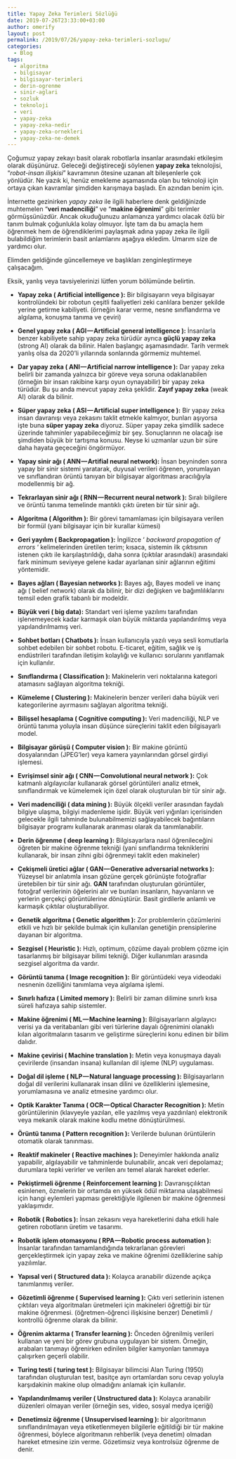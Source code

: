 ```yaml
---
title: Yapay Zeka Terimleri Sözlüğü
date: 2019-07-26T23:33:00+03:00
author: omerify
layout: post
permalink: /2019/07/26/yapay-zeka-terimleri-sozlugu/
categories:
  - Blog
tags:
  - algoritma
  - bilgisayar
  - bilgisayar-terimleri
  - derin-ogrenme
  - sinir-aglari
  - sozluk
  - teknoloji
  - veri
  - yapay-zeka
  - yapay-zeka-nedir
  - yapay-zeka-ornekleri
  - yapay-zeka-ne-demek
---
```


Çoğumuz yapay zekayı basit olarak robotlarla insanlar arasındaki etkileşim olarak düşünüruz. Geleceği değiştireceği söylenen **yapay zeka** teknolojisi, “_robot-insan ilişkisi_” kavramının ötesine uzanan alt bileşenlerle çok yönlüdür. Ne yazık ki, henüz emekleme aşamasında olan bu teknoloji için ortaya çıkan kavramlar şimdiden karışmaya başladı. En azından benim için.

İnternette gezinirken _yapay zeka_ ile ilgili haberlere denk geldiğinizde muhtemelen “**veri madenciliği**” ve “**makine öğrenimi**” gibi terimler görmüşsünüzdür. Ancak okuduğunuzu anlamanıza yardımcı olacak özlü bir tanım bulmak çoğunlukla kolay olmuyor. İşte tam da bu amaçla hem öğrenmek hem de öğrendiklerimi paylaşmak adına yapay zeka ile ilgili bulabildiğim terimlerin basit anlamlarını aşağıya ekledim. Umarım size de yardımcı olur.

Elimden geldiğinde güncellemeye ve başlıkları zenginleştirmeye çalışacağım.

Eksik, yanlış veya tavsiyelerinizi lütfen yorum bölümünde belirtin.

  * **Yapay zeka ( Artificial intelligence ):** Bir bilgisayarın veya bilgisayar kontrolündeki bir robotun çeşitli faaliyetleri zeki canlılara benzer şekilde yerine getirme kabiliyeti. (örneğin karar verme, nesne sınıflandırma ve algılama, konuşma tanıma ve çeviri)

  * **Genel yapay zeka ( AGI — Artificial general intelligence ):** İnsanlarla benzer kabiliyete sahip yapay zeka türüdür ayrıca **güçlü yapay zeka** (strong AI) olarak da bilinir. Halen başlangıç aşamasındadır. Tarih vermek yanlış olsa da 2020&#8217;li yıllarında sonlarında görmemiz muhtemel.

  * **Dar yapay zeka ( ANI — Artificial narrow intelligence ):** Dar yapay zeka belirli bir zamanda yalnızca bir göreve veya soruna odaklanabilen (örneğin bir insan rakibine karşı oyun oynayabilir) bir yapay zeka türüdür. Bu şu anda mevcut yapay zeka şeklidir. **Zayıf yapay zeka** (weak AI) olarak da bilinir.

  * **Süper yapay zeka ( ASI — Artificial super intelligence ):** Bir yapay zeka insan davranışı veya zekasını taklit etmekle kalmıyor, bunları aşıyorsa işte buna **süper yapay zeka** diyoruz. Süper yapay zeka şimdilik sadece üzerinde tahminler yapabileceğimiz bir şey. Sonuçlarının ne olacağı ise şimdiden büyük bir tartışma konusu. Neyse ki uzmanlar uzun bir süre daha hayata geçeceğini öngörmüyor.

  * **Yapay sinir ağı ( ANN — Artifial neural network):** İnsan beyninden sonra yapay bir sinir sistemi yaratarak, duyusal verileri öğrenen, yorumlayan ve sınıflandıran örüntü tanıyan bir bilgisayar algoritması aracılığıyla modellenmiş bir ağ.

  * **Tekrarlayan sinir ağı ( RNN — Recurrent neural network ):** Sıralı bilgilere ve örüntü tanıma temelinde mantıklı çıktı üreten bir tür sinir ağı.

  * **Algoritma ( Algorithm ):** Bir görevi tamamlaması için bilgisayara verilen bir formül (yani bilgisayar için bir kurallar kümesi)

  * **Geri yayılım ( Backpropagation ):** İngilizce ‘ _backward propagation of errors_ ‘ kelimelerinden üretilen terim; kısaca, sistemin ilk çıktısının istenen çıktı ile karşılaştırıldığı, daha sonra (çıktılar arasındaki) arasındaki fark minimum seviyeye gelene kadar ayarlanan sinir ağlarının eğitimi yöntemidir.

  * **Bayes ağları ( Bayesian networks ):** Bayes ağı, Bayes modeli ve inanç ağı ( belief network) olarak da bilinir, bir dizi değişken ve bağımlılıklarını temsil eden grafik tabanlı bir modeldir.

  * **Büyük veri ( big data):** Standart veri işleme yazılımı tarafından işlenemeyecek kadar karmaşık olan büyük miktarda yapılandırılmış veya yapılandırılmamış veri.

  * **Sohbet botları ( Chatbots ):** İnsan kullanıcıyla yazılı veya sesli komutlarla sohbet edebilen bir sohbet robotu. E-ticaret, eğitim, sağlık ve iş endüstrileri tarafından iletişim kolaylığı ve kullanıcı sorularını yanıtlamak için kullanılır.

  * **Sınıflandırma ( Classification ):** Makinelerin veri noktalarına kategori atamasını sağlayan algoritma tekniği.

  * **Kümeleme ( Clustering ):** Makinelerin benzer verileri daha büyük veri kategorilerine ayırmasını sağlayan algoritma tekniği.

  * **Bilişsel hesaplama ( Cognitive computing ):** Veri madenciliği, NLP ve örüntü tanıma yoluyla insan düşünce süreçlerini taklit eden bilgisayarlı model.

  * **Bilgisayar görüşü ( Computer vision ):** Bir makine görüntü dosyalarından (JPEG’ler) veya kamera yayınlarından görsel girdiyi işlemesi.

  * **Evrişimsel sinir ağı ( CNN — Convolutional neural network ):** Çok katmanlı algılayıcılar kullanarak görsel görüntüleri analiz etmek, sınıflandırmak ve kümelemek için özel olarak oluşturulan bir tür sinir ağı.

  * **Veri madenciliği ( data mining ):** Büyük ölçekli veriler arasından faydalı bilgiye ulaşma, bilgiyi madenleme işidir. Büyük veri yığınları içerisinden gelecekle ilgili tahminde bulunabilmemizi sağlayabilecek bağıntıların bilgisayar programı kullanarak aranması olarak da tanımlanabilir.

  * **Derin öğrenme ( deep learning ):** Bilgisayarlara nasıl öğrenileceğini öğreten bir makine öğrenme tekniği (yani sınıflandırma tekniklerini kullanarak, bir insan zihni gibi öğrenmeyi taklit eden makineler)

  * **Çekişmeli üretici ağlar ( GAN — Generative adversarial networks ):** Yüzeysel bir anlatımla insan gözüne gerçek görünüşte fotoğraflar üretebilen bir tür sinir ağı. **GAN** tarafından oluşturulan görüntüler, fotoğraf verilerinin öğelerini alır ve bunları insanların, hayvanların ve yerlerin gerçekçi görüntülerine dönüştürür. Basit girdilerle anlamlı ve karmaşık çıktılar oluşturabiliyor.

  * **Genetik algoritma ( Genetic algorithm ):** Zor problemlerin çözümlerini etkili ve hızlı bir şekilde bulmak için kullanılan genetiğin prensiplerine dayanan bir algoritma.

  * **Sezgisel ( Heuristic ):** Hızlı, optimum, çözüme dayalı problem çözme için tasarlanmış bir bilgisayar bilimi tekniği. Diğer kullanımları arasında sezgisel algoritma da vardır.

  * **Görüntü tanıma ( Image recognition ):** Bir görüntüdeki veya videodaki nesnenin özelliğini tanımlama veya algılama işlemi.

  * **Sınırlı hafıza ( Limited memory ):** Belirli bir zaman dilimine sınırlı kısa süreli hafızaya sahip sistemler.

  * **Makine öğrenimi ( ML — Machine learning ):** Bilgisayarların algılayıcı verisi ya da veritabanları gibi veri türlerine dayalı öğrenimini olanaklı kılan algoritmaların tasarım ve geliştirme süreçlerini konu edinen bir bilim dalıdır.

  * **Makine çevirisi ( Machine translation ):** Metin veya konuşmaya dayalı çevirilerde (insandan insana) kullanılan dil işleme (NLP) uygulaması.

  * **Doğal dil işleme ( NLP — Natural language processing ):** Bilgisayarların doğal dil verilerini kullanarak insan dilini ve özelliklerini işlemesine, yorumlamasına ve analiz etmesine yardımcı olur.

  * **Optik Karakter Tanıma ( OCR — Optical Character Recognition ):** Metin görüntülerinin (klavyeyle yazılan, elle yazılmış veya yazdırılan) elektronik veya mekanik olarak makine kodlu metne dönüştürülmesi.

  * **Örüntü tanıma ( Pattern recognition ):** Verilerde bulunan örüntülerin otomatik olarak tanınması.

  * **Reaktif makineler ( Reactive machines ):** Deneyimler hakkında analiz yapabilir, algılayabilir ve tahminlerde bulunabilir, ancak veri depolamaz; durumlara tepki verirler ve verilen anı temel alarak hareket ederler.

  * **Pekiştirmeli öğrenme ( Reinforcement learning ):** Davranışçılıktan esinlenen, öznelerin bir ortamda en yüksek ödül miktarına ulaşabilmesi için hangi eylemleri yapması gerektiğiyle ilgilenen bir makine öğrenmesi yaklaşımıdır.

  * **Robotik ( Robotics ):** İnsan zekasını veya hareketlerini daha etkili hale getiren robotların üretim ve tasarımı.

  * **Robotik işlem otomasyonu ( RPA — Robotic process automation ):** İnsanlar tarafından tamamlandığında tekrarlanan görevleri gerçekleştirmek için yapay zeka ve makine öğrenimi özelliklerine sahip yazılımlar.

  * **Yapısal veri ( Structured data ):** Kolayca aranabilir düzende açıkça tanımlanmış veriler.

  * **Gözetimli öğrenme ( Supervised learning ):** Çıktı veri setlerinin istenen çıktıları veya algoritmaları üretmeleri için makineleri öğrettiği bir tür makine öğrenmesi. (öğretmen-öğrenci ilişkisine benzer) Denetimli / kontrollü öğrenme olarak da bilinir.

  * **Öğrenim aktarma ( Transfer learning ):** Önceden öğrenilmiş verileri kullanan ve yeni bir görev grubuna uygulayan bir sistem. Örneğin, arabaları tanımayı öğrenirken edinilen bilgiler kamyonları tanımaya çalışırken geçerli olabilir.

  * **Turing testi ( turing test ):** Bilgisayar bilimcisi Alan Turing (1950) tarafından oluşturulan test, basitçe ayrı ortamlardan soru cevap yoluyla karşıdakinin makine olup olmadığını anlamak için kullanılır.

  * **Yapılandırılmamış veriler ( Unstructured data ):** Kolayca aranabilir düzenleri olmayan veriler (örneğin ses, video, sosyal medya içeriği)

  * **Denetimsiz öğrenme ( Unsupervised learning ):** bir algoritmanın sınıflandırılmayan veya etiketlenmeyen bilgilerle eğitildiği bir tür makine öğrenmesi, böylece algoritmanın rehberlik (veya denetim) olmadan hareket etmesine izin verme. Gözetimsiz veya kontrolsüz öğrenme de denir.

